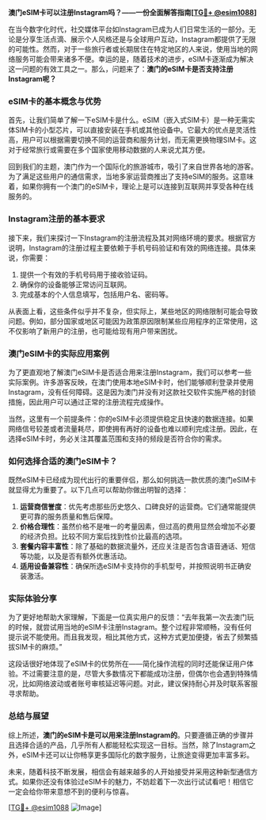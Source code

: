 **澳门eSIM卡可以注册Instagram吗？——一份全面解答指南[[TG💪+ @esim1088](https://t.me/s/esim1088)]**

在当今数字化时代，社交媒体平台如Instagram已成为人们日常生活的一部分。无论是分享生活点滴、展示个人风格还是与全球用户互动，Instagram都提供了无限的可能性。然而，对于一些旅行者或长期居住在特定地区的人来说，使用当地的网络服务可能会带来诸多不便。幸运的是，随着技术的进步，eSIM卡逐渐成为解决这一问题的有效工具之一。那么，问题来了：**澳门的eSIM卡是否支持注册Instagram呢？**

### eSIM卡的基本概念与优势

首先，让我们简单了解一下eSIM卡是什么。eSIM（嵌入式SIM卡）是一种无需实体SIM卡的小型芯片，可以直接安装在手机或其他设备中。它最大的优点是灵活性高，用户可以根据需要切换不同的运营商和服务计划，而无需更换物理SIM卡。这对于经常旅行或需要在多个国家使用移动数据的人来说尤其方便。

回到我们的主题，澳门作为一个国际化的旅游城市，吸引了来自世界各地的游客。为了满足这些用户的通信需求，当地多家运营商推出了支持eSIM的服务。这意味着，如果你拥有一个澳门的eSIM卡，理论上是可以连接到互联网并享受各种在线服务的。

### Instagram注册的基本要求

接下来，我们来探讨一下Instagram的注册流程及其对网络环境的要求。根据官方说明，Instagram的注册过程主要依赖于手机号码验证和有效的网络连接。具体来说，你需要：

1. 提供一个有效的手机号码用于接收验证码。
2. 确保你的设备能够正常访问互联网。
3. 完成基本的个人信息填写，包括用户名、密码等。

从表面上看，这些条件似乎并不复杂，但实际上，某些地区的网络限制可能会导致问题。例如，部分国家或地区可能因为政策原因限制某些应用程序的正常使用，这不仅影响了新用户的注册，也可能给现有用户带来困扰。

### 澳门eSIM卡的实际应用案例

为了更直观地了解澳门eSIM卡是否适合用来注册Instagram，我们可以参考一些实际案例。许多游客反映，在澳门使用本地eSIM卡时，他们能够顺利登录并使用Instagram，没有任何障碍。这是因为澳门并没有对这款社交软件实施严格的封锁措施，因此用户可以通过正常的注册流程完成操作。

当然，这里有一个前提条件：你的eSIM卡必须提供稳定且快速的数据连接。如果网络信号较差或者流量耗尽，即使拥有再好的设备也难以顺利完成注册。因此，在选择eSIM卡时，务必关注其覆盖范围和支持的频段是否符合你的需求。

### 如何选择合适的澳门eSIM卡？

既然eSIM卡已经成为现代出行的重要伴侣，那么如何挑选一款优质的澳门eSIM卡就显得尤为重要了。以下几点可以帮助你做出明智的选择：

1. **运营商信誉度**：优先考虑那些历史悠久、口碑良好的运营商。它们通常能提供更可靠的服务质量和售后保障。
2. **价格合理性**：虽然价格不是唯一的考量因素，但过高的费用显然会增加不必要的经济负担。比较不同方案后找到性价比最高的选项。
3. **套餐内容丰富性**：除了基础的数据流量外，还应关注是否包含语音通话、短信等功能，以及是否有额外优惠活动。
4. **适用设备兼容性**：确保所选eSIM卡支持你的手机型号，并按照说明书正确安装激活。

### 实际体验分享

为了更好地帮助大家理解，下面是一位真实用户的反馈：“去年我第一次去澳门玩的时候，就尝试用当地的eSIM卡注册Instagram。整个过程非常顺畅，没有任何提示说不能使用。而且我发现，相比其他方式，这种方式更加便捷，省去了频繁插拔SIM卡的麻烦。”

这段话很好地体现了eSIM卡的优势所在——简化操作流程的同时还能保证用户体验。不过需要注意的是，尽管大多数情况下都能成功注册，但偶尔也会遇到特殊情况，比如网络波动或者账号审核延迟等问题。对此，建议保持耐心并及时联系客服寻求帮助。

### 总结与展望

综上所述，**澳门的eSIM卡是可以用来注册Instagram的**。只要遵循正确的步骤并且选择合适的产品，几乎所有人都能轻松实现这一目标。当然，除了Instagram之外，eSIM卡还可以让你畅享更多国际化的数字服务，让旅途变得更加丰富多彩。

未来，随着科技不断发展，相信会有越来越多的人开始接受并采用这种新型通信方式。如果你还没有体验过eSIM卡的魅力，不妨趁着下一次出行试试看吧！相信它一定会给你带来意想不到的便利与惊喜。

[[TG💪+ @esim1088](https://t.me/s/esim1088) ![Image](https://i.postimg.cc/4NQfJmqS/Snipaste-2025-05-13-00-14-12.png)]